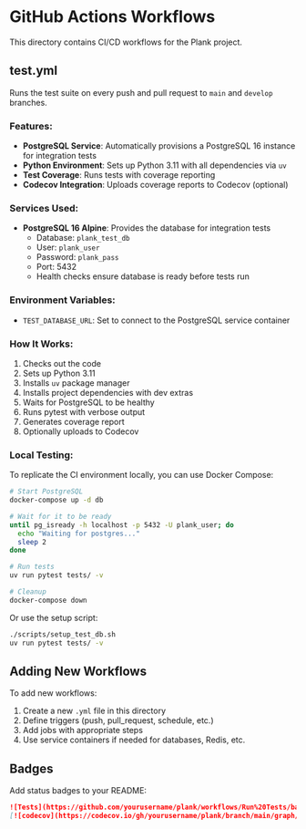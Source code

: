 # GitHub Actions Workflows

This directory contains CI/CD workflows for the Plank project.

## test.yml

Runs the test suite on every push and pull request to `main` and `develop` branches.

### Features:

- **PostgreSQL Service**: Automatically provisions a PostgreSQL 16 instance for integration tests
- **Python Environment**: Sets up Python 3.11 with all dependencies via `uv`
- **Test Coverage**: Runs tests with coverage reporting
- **Codecov Integration**: Uploads coverage reports to Codecov (optional)

### Services Used:

- **PostgreSQL 16 Alpine**: Provides the database for integration tests
  - Database: `plank_test_db`
  - User: `plank_user`
  - Password: `plank_pass`
  - Port: 5432
  - Health checks ensure database is ready before tests run

### Environment Variables:

- `TEST_DATABASE_URL`: Set to connect to the PostgreSQL service container

### How It Works:

1. Checks out the code
2. Sets up Python 3.11
3. Installs `uv` package manager
4. Installs project dependencies with dev extras
5. Waits for PostgreSQL to be healthy
6. Runs pytest with verbose output
7. Generates coverage report
8. Optionally uploads to Codecov

### Local Testing:

To replicate the CI environment locally, you can use Docker Compose:

```bash
# Start PostgreSQL
docker-compose up -d db

# Wait for it to be ready
until pg_isready -h localhost -p 5432 -U plank_user; do
  echo "Waiting for postgres..."
  sleep 2
done

# Run tests
uv run pytest tests/ -v

# Cleanup
docker-compose down
```

Or use the setup script:

```bash
./scripts/setup_test_db.sh
uv run pytest tests/ -v
```

## Adding New Workflows

To add new workflows:

1. Create a new `.yml` file in this directory
2. Define triggers (push, pull_request, schedule, etc.)
3. Add jobs with appropriate steps
4. Use service containers if needed for databases, Redis, etc.

## Badges

Add status badges to your README:

```markdown
![Tests](https://github.com/yourusername/plank/workflows/Run%20Tests/badge.svg)
[![codecov](https://codecov.io/gh/yourusername/plank/branch/main/graph/badge.svg)](https://codecov.io/gh/yourusername/plank)
```
